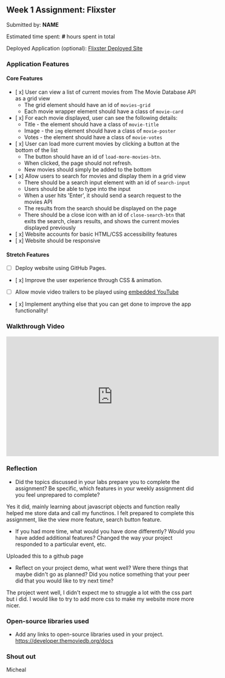 
## Week 1 Assignment: Flixster

Submitted by: **NAME**

Estimated time spent: **#** hours spent in total

Deployed Application (optional): [Flixster Deployed Site](ADD_LINK_HERE)

### Application Features

#### Core Features

- [ x] User can view a list of current movies from The Movie Database API as a grid view
  - The grid element should have an id of `movies-grid`
  - Each movie wrapper element should have a class of `movie-card`
- [ x] For each movie displayed, user can see the following details:
  - Title - the element should have a class of `movie-title`
  - Image - the `img` element should have a class of `movie-poster`
  - Votes - the element should have a class of `movie-votes`
- [ x] User can load more current movies by clicking a button at the bottom of the list
  - The button should have an id of `load-more-movies-btn`.
  - When clicked, the page should not refresh.
  - New movies should simply be added to the bottom
- [ x] Allow users to search for movies and display them in a grid view
  - There should be a search input element with an id of `search-input`
  - Users should be able to type into the input
  - When a user hits 'Enter', it should send a search request to the movies API
  - The results from the search should be displayed on the page
  - There should be a close icon with an id of `close-search-btn` that exits the search, clears results, and shows the current movies displayed previously
- [ x] Website accounts for basic HTML/CSS accessibility features
- [ x] Website should be responsive

#### Stretch Features

- [ ] Deploy website using GitHub Pages.
- [ x] Improve the user experience through CSS & animation.
- [ ] Allow movie video trailers to be played using [embedded YouTube](https://support.google.com/youtube/answer/171780?hl=en)
- [ x] Implement anything else that you can get done to improve the app functionality!

### Walkthrough Video

<iframe width="560" height="315" src="https://www.youtube.com/embed/t6j6CWWX8ts" title="YouTube video player" frameborder="0" allow="accelerometer; autoplay; clipboard-write; encrypted-media; gyroscope; picture-in-picture; web-share" allowfullscreen></iframe>

### Reflection

- Did the topics discussed in your labs prepare you to complete the assignment? Be specific, which features in your weekly assignment did you feel unprepared to complete? 

Yes it did, mainly learning about javascript objects and function really helped me store data and call my functinos.  I felt prepared to complete this assignment, like the view more feature, search button feature.

- If you had more time, what would you have done differently? Would you have added additional features? Changed the way your project responded to a particular event, etc. 
  
Uploaded this to a github page

- Reflect on your project demo, what went well? Were there things that maybe didn't go as planned? Did you notice something that your peer did that you would like to try next time?

The project went well, I didn't expect me to struggle a lot with the css part but i did. I would like to try to add more css to make my website more more nicer. 

### Open-source libraries used

- Add any links to open-source libraries used in your project.
https://developer.themoviedb.org/docs

### Shout out

Micheal 
